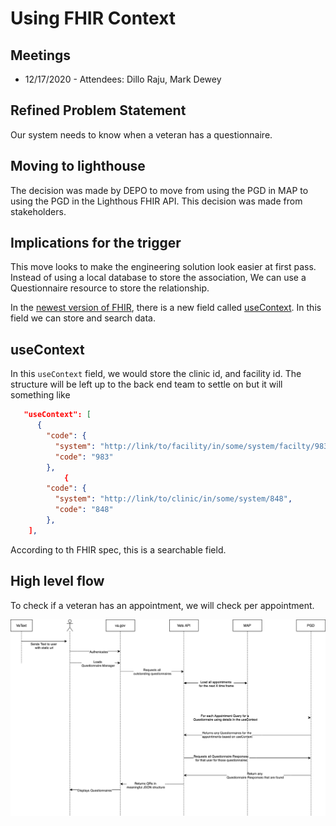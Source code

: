 # Using FHIR Context

## Meetings

- 12/17/2020 - Attendees: Dillo Raju, Mark Dewey

## Refined Problem Statement

Our system needs to know when a veteran has a questionnaire.

## Moving to lighthouse

The decision was made by DEPO to move from using the PGD in MAP to using the PGD in the Lighthous FHIR API. This decision was made from stakeholders.

## Implications for the trigger

This move looks to make the engineering solution look easier at first pass. Instead of using a local database to store the association, We can use a Questionnaire resource to store the relationship.

In the [newest version of FHIR](https://www.hl7.org/fhir/questionnaire.html), there is a new field called [useContext](https://www.hl7.org/fhir/questionnaire-definitions.html#Questionnaire.useContext). In this field we can store and search data.

## useContext

In this `useContext` field, we would store the clinic id, and facility id. The structure will be left up to the back end team to settle on but it will something like

```json
   "useContext": [
      {
        "code": {
          "system": "http://link/to/facility/in/some/system/facilty/983",
          "code": "983"
        },
            {
        "code": {
          "system": "http://link/to/clinic/in/some/system/848",
          "code": "848"
        },
    ],
```


According to th FHIR spec, this is a searchable field.

## High level flow

To check if a veteran has an appointment, we will check per appointment.

![trigger FHIR 4 flow](assets/trigger.fhir.png)

